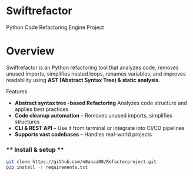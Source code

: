 # Swiftrefactor   
Python Code Refactoring Engine Project  

# Overview  
Swiftrefactor is an Python refactoring tool that analyzes code, removes unused imports, simplifies nested loops, renames variables, and improves readability using **AST (Abstract Syntax Tree) & static analysis**.

Features  
- **Abstract syntax tree -based Refactoring**  Analyzes code structure and applies best practices  
- **Code cleanup automation** – Removes unused imports, simplifies structures  
- **CLI & REST API** – Use it from terminal or integrate into CI/CD pipelines  
- **Supports vast codebases** – Handles real-world projects  
 

### ** Install & setup **  
```sh
git clone https://github.com/n0anaa00/Refactorproject.git
pip install -r requirements.txt
